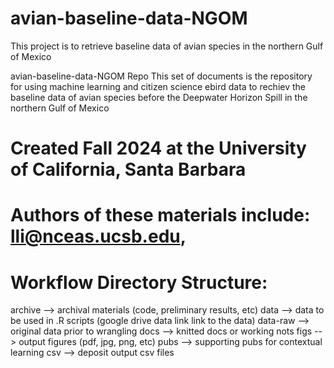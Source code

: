 # avian-baseline-data-NGOM
This project is to retrieve baseline data of avian species in the northern Gulf of Mexico

 avian-baseline-data-NGOM Repo
This set of documents is the repository for using machine learning and 
citizen science ebird data to rechiev the baseline data of avian species 
before the Deepwater Horizon Spill in the northern Gulf of Mexico
# Created Fall 2024 at the University of California,  Santa Barbara
# Authors of these materials include: lli@nceas.ucsb.edu, 

# Workflow Directory Structure:

archive --> archival materials (code, preliminary results, etc)
data --> data to be used in .R scripts (google drive data link link to the data)
data-raw --> original data prior to wrangling
docs --> knitted docs or working nots
figs --> output figures (pdf, jpg, png, etc)
pubs --> supporting pubs for contextual learning
csv --> deposit output csv files